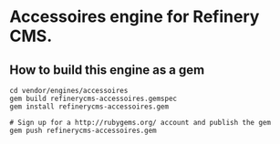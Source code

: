 # Accessoires engine for Refinery CMS.

## How to build this engine as a gem

    cd vendor/engines/accessoires
    gem build refinerycms-accessoires.gemspec
    gem install refinerycms-accessoires.gem
    
    # Sign up for a http://rubygems.org/ account and publish the gem
    gem push refinerycms-accessoires.gem
